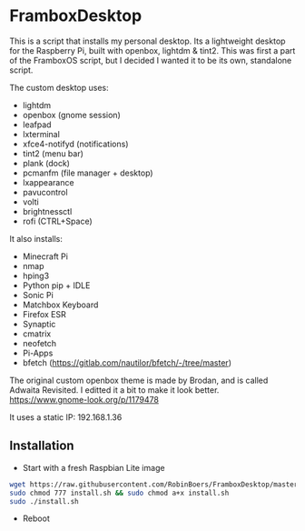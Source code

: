# FramboxDesktop

This is a script that installs my personal desktop. Its a lightweight desktop for the Raspberry Pi, built with openbox, lightdm & tint2.
This was first a part of the FramboxOS script, but I decided I wanted it to be its own, standalone script.

The custom desktop uses:

- lightdm
- openbox (gnome session)
- leafpad
- lxterminal
- xfce4-notifyd (notifications)
- tint2 (menu bar)
- plank (dock)
- pcmanfm (file manager + desktop)
- lxappearance
- pavucontrol 
- volti
- brightnessctl
- rofi (CTRL+Space)

It also installs:

- Minecraft Pi
- nmap
- hping3
- Python pip + IDLE
- Sonic Pi
- Matchbox Keyboard
- Firefox ESR
- Synaptic
- cmatrix
- neofetch
- Pi-Apps
- bfetch (<https://gitlab.com/nautilor/bfetch/-/tree/master>)

The original custom openbox theme is made by Brodan, and is called Adwaita Revisited.
I editted it a bit to make it look better.
<https://www.gnome-look.org/p/1179478>

It uses a static IP: 192.168.1.36

## Installation

- Start with a fresh Raspbian Lite image

```bash
wget https://raw.githubusercontent.com/RobinBoers/FramboxDesktop/master/install.sh
sudo chmod 777 install.sh && sudo chmod a+x install.sh
sudo ./install.sh
```

- Reboot
